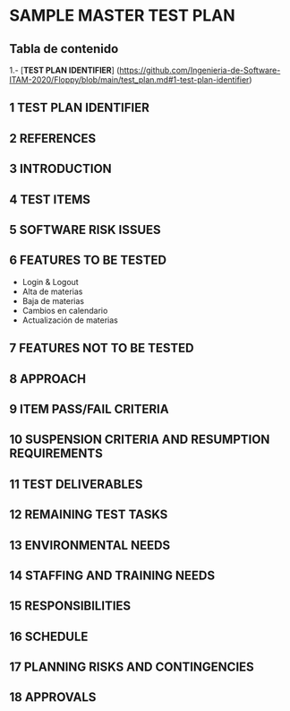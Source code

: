 # SAMPLE MASTER TEST PLAN<br>
## Tabla de contenido 
1.- [**TEST PLAN IDENTIFIER**] (https://github.com/Ingenieria-de-Software-ITAM-2020/Floppy/blob/main/test_plan.md#1-test-plan-identifier)
## 1 TEST PLAN IDENTIFIER
## 2 REFERENCES
## 3 INTRODUCTION
## 4 TEST ITEMS
## 5 SOFTWARE RISK ISSUES 
## 6 FEATURES TO BE TESTED 
* Login & Logout
* Alta de materias
* Baja de materias
* Cambios en calendario
* Actualización de materias
## 7 FEATURES NOT TO BE TESTED 
## 8 APPROACH
## 9 ITEM PASS/FAIL CRITERIA 
## 10 SUSPENSION CRITERIA AND RESUMPTION REQUIREMENTS
## 11 TEST DELIVERABLES 
## 12 REMAINING TEST TASKS
## 13 ENVIRONMENTAL NEEDS 
## 14 STAFFING AND TRAINING NEEDS 
## 15 RESPONSIBILITIES
## 16 SCHEDULE 
## 17 PLANNING RISKS AND CONTINGENCIES 
## 18 APPROVALS 
